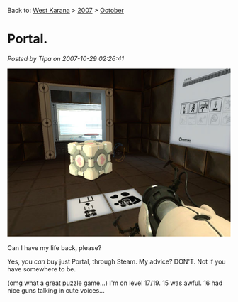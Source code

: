 Back to: [West Karana](/posts/westkarana.md) > [2007](/posts/2007/westkarana.md) > [October](./westkarana.md)
# Portal.

*Posted by Tipa on 2007-10-29 02:26:41*

![](../../../uploads/2007/10/portal.jpg)



Can I have my life back, please?

Yes, you *can* buy just Portal, through Steam. My advice? DON'T. Not if you have somewhere to be.

(omg what a great puzzle game...) I'm on level 17/19. 15 was awful. 16 had nice guns talking in cute voices...

